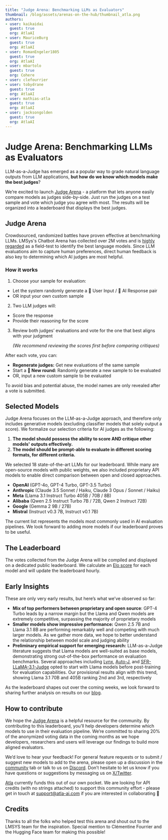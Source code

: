 ```yaml
---
title: "Judge Arena: Benchmarking LLMs as Evaluators"
thumbnail: /blog/assets/arenas-on-the-hub/thumbnail_atla.png
authors:
- user: kaikaidai
  guest: true
  org: AtlaAI
- user: MauriceBurg
  guest: true
  org: AtlaAI
- user: RomanEngeler1805
  guest: true
  org: AtlaAI
- user: mbartolo
  guest: true
  org: Cohere
- user: clefourrier
- user: tobydrane
  guest: true
  org: AtlaAI
- user: mathias-atla
  guest: true
  org: AtlaAI
- user: jacksongolden
  guest: true
  org: AtlaAI
---
```


# Judge Arena: Benchmarking LLMs as Evaluators

LLM-as-a-Judge has emerged as a popular way to grade natural language outputs from LLM applications, **but how do we know which models make the best judges**? 

We’re excited to launch [Judge Arena](https://huggingface.co/spaces/AtlaAI/judge-arena) - a platform that lets anyone easily compare models as judges side-by-side. Just run the judges on a test sample and vote which judge you agree with most. The results will be organized into a leaderboard that displays the best judges.

<script
	type="module"
	src="https://gradio.s3-us-west-2.amazonaws.com/5.5.0/gradio.js"></script>

<gradio-app src="https://atlaai-judge-arena.hf.space"></gradio-app>


## Judge Arena

Crowdsourced, randomized battles have proven effective at benchmarking LLMs. LMSys's Chatbot Arena has collected over 2M votes and is [highly regarded](https://x.com/karpathy/status/1737544497016578453) as a field-test to identify the best language models. Since LLM evaluations aim to capture human preferences, direct human feedback is also key to determining which AI judges are most helpful.

### How it works

1. Choose your sample for evaluation:
- Let the system randomly generate a 👩 User Input / 🤖 AI Response pair
- OR input your own custom sample

2. Two LLM judges will:
- Score the response
- Provide their reasoning for the score

3. Review both judges’ evaluations and vote for the one that best aligns with your judgment
    
    *(We recommend reviewing the scores first before comparing critiques)*
    

After each vote, you can:

- **Regenerate judges:** Get new evaluations of the same sample
- Start a **🎲 New round:** Randomly generate a new sample to be evaluated
- OR, input a new custom sample to be evaluated

To avoid bias and potential abuse, the model names are only revealed after a vote is submitted.

## Selected Models

Judge Arena focuses on the LLM-as-a-Judge approach, and therefore only includes generative models (excluding classifier models that solely output a score). We formalize our selection criteria for AI judges as the following:

1. **The model should possess the ability to score AND critique other models' outputs effectively.**
2. **The model should be prompt-able to evaluate in different scoring formats, for different criteria.**

We selected 18 state-of-the-art LLMs for our leaderboard. While many are open-source models with public weights, we also included proprietary API models to enable direct comparison between open and closed approaches.

- **OpenAI** (GPT-4o, GPT-4 Turbo, GPT-3.5 Turbo)
- **Anthropic** (Claude 3.5 Sonnet / Haiku, Claude 3 Opus / Sonnet / Haiku)
- **Meta** (Llama 3.1 Instruct Turbo 405B / 70B / 8B)
- **Alibaba** (Qwen 2.5 Instruct Turbo 7B / 72B, Qwen 2 Instruct 72B)
- **Google** (Gemma 2 9B / 27B)
- **Mistral** (Instruct v0.3 7B, Instruct v0.1 7B)

The current list represents the models most commonly used in AI evaluation pipelines. We look forward to adding more models if our leaderboard proves to be useful.

## The Leaderboard

The votes collected from the Judge Arena will be compiled and displayed on a dedicated public leaderboard. We calculate an [Elo score](https://en.wikipedia.org/wiki/Elo_rating_system) for each model and will update the leaderboard hourly.

## Early Insights

These are only very early results, but here’s what we’ve observed so far:

- **Mix of top performers between proprietary and open source**: GPT-4 Turbo leads by a narrow margin but the Llama and Qwen models are extremely competitive, surpassing the majority of proprietary models
- **Smaller models show impressive performance:** Qwen 2.5 7B and Llama 3.1 8B are performing remarkably well and competing with much larger models. As we gather more data, we hope to better understand the relationship between model scale and judging ability
- **Preliminary empirical support for emerging research:** LLM-as-a-Judge literature suggests that Llama models are well-suited as base models, demonstrating strong out-of-the-box performance on evaluation benchmarks. Several approaches including [Lynx](https://huggingface.co/papers/2407.08488), [Auto-J](https://huggingface.co/papers/2310.05470), and [SFR-LLaMA-3.1-Judge](https://huggingface.co/papers/2409.14664) opted to start with Llama models before post-training for evaluation capabilities. Our provisional results align with this trend, showing Llama 3.1 70B and 405B ranking 2nd and 3rd, respectively

As the leaderboard shapes out over the coming weeks, we look forward to sharing further analysis on results on our [blog](https://www.atla-ai.com/blog).

## How to contribute

We hope the [Judge Arena](https://huggingface.co/spaces/AtlaAI/judge-arena) is a helpful resource for the community. By contributing to this leaderboard, you’ll help developers determine which models to use in their evaluation pipeline. We’re committed to sharing 20% of the anonymized voting data in the coming months as we hope developers, researchers and users will leverage our findings to build more aligned evaluators. 

We’d love to hear your feedback! For general feature requests or to submit / suggest new models to add to the arena, please open up a discussion in the [community](https://huggingface.co/spaces/AtlaAI/judge-arena/discussions) tab or talk to us on [Discord](https://discord.com/invite/qFCMgkGwUK). Don’t hesitate to let us know if you have questions or suggestions by messaging us on [X/Twitter](https://x.com/Atla_AI).

[Atla](https://www.atla-ai.com/) currently funds this out of our own pocket. We are looking for API credits (with no strings attached) to support this community effort - please get in touch at [support@atla-ai.com](mailto:support@atla-ai.com) if you are interested in collaborating 🤗

## Credits

Thanks to all the folks who helped test this arena and shout out to the LMSYS team for the inspiration. Special mention to Clémentine Fourrier and the Hugging Face team for making this possible!
